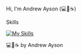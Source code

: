 Hi, I'm Andrew Ayson (💻💖☕)

Skills

[![My Skills](https://skillicons.dev/icons?i=js,html,css,wasm)](https://skillicons.dev)



💻💖☕ by Andrew Ayson
